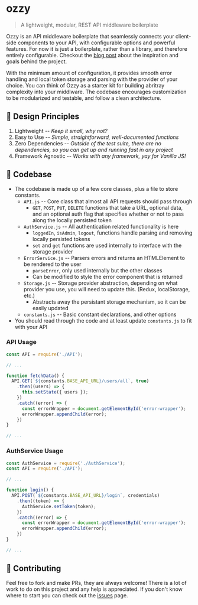 # ozzy
> A lightweight, modular, REST API middleware boilerplate

Ozzy is an API middleware boilerplate that seamlessly connects your client-side components to your API, with configurable options and powerful features. For now it is just a boilerplate, rather than a library, and therefore entirely configurable. Checkout the [blog post](https://duncangrubbs.surge.sh/blog/oct012020) about the inspiration and goals behind the project.

With the minimum amount of configuration, it provides smooth error handling and local token storage and parsing with the provider of your choice. You can think of Ozzy as a starter kit for building abritray complexity into your middlware. The codebase encourages customization to be modularized and testable, and follow a clean architecture.

## 🤝 Design Principles
1. Lightweight -- _Keep it small, why not?_
2. Easy to Use -- _Simple, straightforward, well-documented functions_
3. Zero Dependencies -- _Outside of the test suite, there are no dependencies, so you can get up and running fast in any project_
4. Framework Agnostic -- _Works with any framework, yay for Vanilla JS!_

## 🔨 Codebase
- The codebase is made up of a few core classes, plus a file to store constants.
  - `API.js` -- Core class that almost all API requests should pass through
    - `GET`, `POST`, `PUT`, `DELETE` functions that take a URL, optional data, and an optional auth flag that specifies whether or not to pass along the locally persisted token
  - `AuthService.js` -- All authentication related functionality is here
    - `loggedIn`, `isAdmin`, `logout`, functions handle parsing and removing locally persisted tokens
    - `set` and `get` functions are used internally to interface with the storage provider
  - `ErrorService.js` -- Parsers errors and returns an HTMLElement to be rendered to the user
    - `parseError`, only used internally but the other classes
    - Can be modified to style the error component that is returned
  - `Storage.js` -- Storage provider abstraction, depending on what provider you use, you will need to update this. (Redux, localStorage, etc.)
    - Abstracts away the persistant storage mechanism, so it can be easily updated
  - `constants.js` -- Basic constant declarations, and other options
- You should read through the code and at least update `constants.js` to fit with your API

### API Usage
```javascript
const API = require('./API');

// ...

function fetchData() {
  API.GET(`${constants.BASE_API_URL}/users/all`, true)
    .then((users) => {
      this.setState({ users });
    })
    .catch((error) => {
      const errorWrapper = document.getElementById('error-wrapper');
      errorWrapper.appendChild(error);
    })
}

// ...
```

### AuthService Usage
```javascript
const AuthService = require('./AuthService');
const API = require('./API');

// ...

function login() {
  API.POST(`${constants.BASE_API_URL}/login`, credentials)
    .then((token) => {
      AuthService.setToken(token);
    })
    .catch((error) => {
      const errorWrapper = document.getElementById('error-wrapper');
      errorWrapper.appendChild(error);
    })
}

// ...
```

## 🙌 Contributing
Feel free to fork and make PRs, they are always welcome! There is a lot of work to do on this project and any help is appreciated. If you don't know where to start you can check out the [issues](https://github.com/duncangrubbs/ozzy/issues) page.
